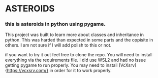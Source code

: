 # ASTEROIDS

### this is asteroids in python using pygame.

This project was built to learn more about classes and inheritance in python. This was harded than expected in some parts and the oppisite in others. I am not sure if I will add polish to this or not.

if you want to try it out feel free to clone the repo. You will need to install everything via the requirements file. I did use WSL2 and had no issue getting pygame to run properly. You may need to install [VcXsrv]{https://vcxsrv.com/} in order for it to work properly.


